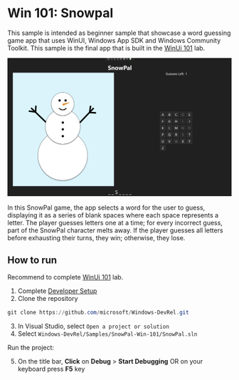 # Win 101: Snowpal

This sample is intended as beginner sample that showcase a word guessing game app that uses WinUI, Windows App SDK and Windows Community Toolkit. This sample is the final app that is built in the [WinUi 101](https://learn.microsoft.com/training/modules/winui-101/) lab.

![Snowpal Screenshot](./assets/game-screenshot.png)

In this SnowPal game, the app selects a word for the user to guess, displaying it as a series of blank spaces where each space represents a letter. The player guesses letters one at a time; for every incorrect guess, part of the SnowPal character melts away. If the player guesses all letters before exhausting their turns, they win; otherwise, they lose.

## How to run

Recommend to complete [WinUi 101](https://learn.microsoft.com/training/modules/winui-101) lab.

1. Complete [Developer Setup](https://learn.microsoft.com/en-us/windows/apps/get-started/start-here)
2. Clone the repository

```powershell
git clone https://github.com/microsoft/Windows-DevRel.git
```

3. In Visual Studio, select `Open a project or solution`
4. Select `Windows-DevRel/Samples/SnowPal-Win-101/SnowPal.sln`

Run the project:

5. On the title bar, **Click** on **Debug** > **Start Debugging** OR on your keyboard press **F5** key

